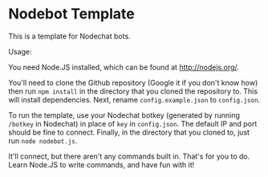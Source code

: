 Nodebot Template
================

This is a template for Nodechat bots.

Usage:

You need Node.JS installed, which can be found at http://nodejs.org/.

You'll need to clone the Github repository (Google it if you don't know how) then run ```npm install``` in the directory that you cloned the repository to. This will install dependencies. Next, rename ```config.example.json``` to ```config.json```.

To run the template, use your Nodechat botkey (generated by running ```/botkey``` in Nodechat) in place of ```key``` in ```config.json```. The default IP and port should be fine to connect. Finally, in the directory that you cloned to, just run ```node nodebot.js```.

It'll connect, but there aren't any commands built in. That's for you to do. Learn Node.JS to write commands, and have fun with it!